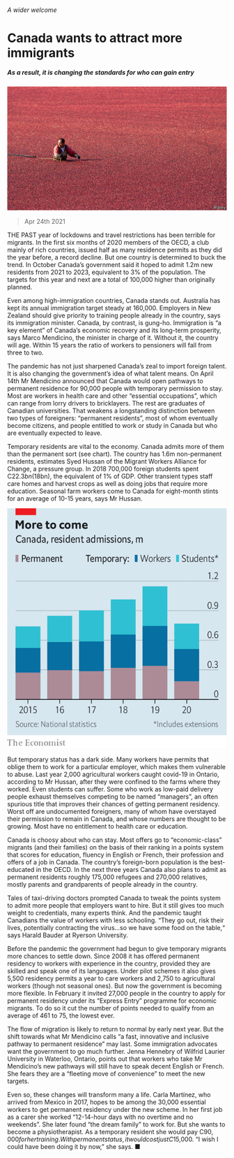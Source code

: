 ###### A wider welcome

# Canada wants to attract more immigrants 

##### As a result, it is changing the standards for who can gain entry 

![image](images/20210424_AMP001_0.jpg) 

> Apr 24th 2021 

THE PAST year of lockdowns and travel restrictions has been terrible for migrants. In the first six months of 2020 members of the OECD, a club mainly of rich countries, issued half as many residence permits as they did the year before, a record decline. But one country is determined to buck the trend. In October Canada’s government said it hoped to admit 1.2m new residents from 2021 to 2023, equivalent to 3% of the population. The targets for this year and next are a total of 100,000 higher than originally planned.

Even among high-immigration countries, Canada stands out. Australia has kept its annual immigration target steady at 160,000. Employers in New Zealand should give priority to training people already in the country, says its immigration minister. Canada, by contrast, is gung-ho. Immigration is “a key element” of Canada’s economic recovery and its long-term prosperity, says Marco Mendicino, the minister in charge of it. Without it, the country will age. Within 15 years the ratio of workers to pensioners will fall from three to two.


The pandemic has not just sharpened Canada’s zeal to import foreign talent. It is also changing the government’s idea of what talent means. On April 14th Mr Mendicino announced that Canada would open pathways to permanent residence for 90,000 people with temporary permission to stay. Most are workers in health care and other “essential occupations”, which can range from lorry drivers to bricklayers. The rest are graduates of Canadian universities. That weakens a longstanding distinction between two types of foreigners: “permanent residents”, most of whom eventually become citizens, and people entitled to work or study in Canada but who are eventually expected to leave.

Temporary residents are vital to the economy. Canada admits more of them than the permanent sort (see chart). The country has 1.6m non-permanent residents, estimates Syed Hussan of the Migrant Workers Alliance for Change, a pressure group. In 2018 700,000 foreign students spent C$22.3bn ($18bn), the equivalent of 1% of GDP. Other transient types staff care homes and harvest crops as well as doing jobs that require more education. Seasonal farm workers come to Canada for eight-month stints for an average of 10-15 years, says Mr Hussan.

![image](images/20210424_AMC974.png) 


But temporary status has a dark side. Many workers have permits that oblige them to work for a particular employer, which makes them vulnerable to abuse. Last year 2,000 agricultural workers caught covid-19 in Ontario, according to Mr Hussan, after they were confined to the farms where they worked. Even students can suffer. Some who work as low-paid delivery people exhaust themselves competing to be named “managers”, an often spurious title that improves their chances of getting permanent residency. Worst off are undocumented foreigners, many of whom have overstayed their permission to remain in Canada, and whose numbers are thought to be growing. Most have no entitlement to health care or education.

Canada is choosy about who can stay. Most offers go to “economic-class” migrants (and their families) on the basis of their ranking in a points system that scores for education, fluency in English or French, their profession and offers of a job in Canada. The country’s foreign-born population is the best-educated in the OECD. In the next three years Canada also plans to admit as permanent residents roughly 175,000 refugees and 270,000 relatives, mostly parents and grandparents of people already in the country.

Tales of taxi-driving doctors prompted Canada to tweak the points system to admit more people that employers want to hire. But it still gives too much weight to credentials, many experts think. And the pandemic taught Canadians the value of workers with less schooling. “They go out, risk their lives, potentially contracting the virus...so we have some food on the table,“ says Harald Bauder at Ryerson University.

Before the pandemic the government had begun to give temporary migrants more chances to settle down. Since 2008 it has offered permanent residency to workers with experience in the country, provided they are skilled and speak one of its languages. Under pilot schemes it also gives 5,500 residency permits a year to care workers and 2,750 to agricultural workers (though not seasonal ones). But now the government is becoming more flexible. In February it invited 27,000 people in the country to apply for permanent residency under its “Express Entry” programme for economic migrants. To do so it cut the number of points needed to qualify from an average of 461 to 75, the lowest ever.

The flow of migration is likely to return to normal by early next year. But the shift towards what Mr Mendicino calls “a fast, innovative and inclusive pathway to permanent residence” may last. Some immigration advocates want the government to go much further. Jenna Hennebry of Wilfrid Laurier University in Waterloo, Ontario, points out that workers who take Mr Mendicino’s new pathways will still have to speak decent English or French. She fears they are a “fleeting move of convenience” to meet the new targets.

Even so, these changes will transform many a life. Carla Martínez, who arrived from Mexico in 2017, hopes to be among the 30,000 essential workers to get permanent residency under the new scheme. In her first job as a carer she worked “12-14-hour days with no overtime and no weekends”. She later found “the dream family” to work for. But she wants to become a physiotherapist. As a temporary resident she would pay C$90,000 for her training. With permanent status, it would cost just C$15,000. “I wish I could have been doing it by now,” she says. ■

